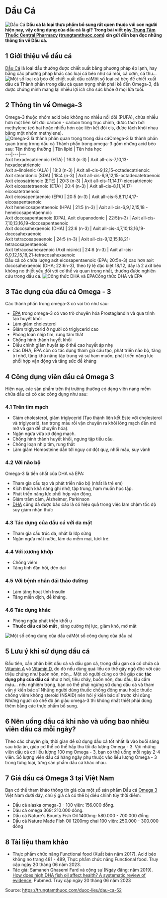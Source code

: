 # Dầu Cá

![Dầu Cá](https://trungtamthuoc.com/images/others/dau-ca-1-7184.jpg)
**Dầu cá là loại thực phẩm bổ sung rất quen thuộc với con người hiện nay, vậy công dụng của dầu cá là gì? Trong bài viết này,[Trung Tâm Thuốc Central Pharmacy](https://trungtamthuoc.com/ "Trung Tâm Thuốc Central Pharmacy") ([trungtamthuoc.com](https://trungtamthuoc.com/ "trungtamthuoc.com")) xin gửi đến bạn đọc những thông tin về Dầu cá.**
##  1 Giới thiệu về dầu cá
[Dầu Cá](https://trungtamthuoc.com/hoat-chat/dau-ca "Dầu Cá") là loại dầu thường được chiết xuất bằng phương pháp ép lạnh, hay bằng các phương pháp khác các loại cá béo như cá mòi, cá cơm, cá thu...
![Một số loại cá béo để chiết xuất dầu cá](https://trungtamthuoc.com/images/item/dau-ca-2.jpg)Một số loại cá béo để chiết xuất dầu cá
Thành phần trong dầu cá quan trọng nhất phải kể đến Omega-3, đã được chứng minh mang lại nhiều lợi ích cho sức khỏe ở mọi lứa tuổi.
##  2 Thông tin về Omega-3
Omega-3 thuộc nhóm acid béo không no nhiều nối đôi (PUFA), chứa nhiều hơn một liên kết đôi carbon - carbon trong trục chính, được tách bởi methylene (có hai hoặc nhiều hơn các liên kết đôi cis, được tách khỏi nhau bằng một nhóm methylene).
![Omega-3 là thành phần quan trọng trong dầu cá](https://trungtamthuoc.com/images/item/dau-ca-3.jpg)Omega-3 là thành phần quan trọng trong dầu cá
Thành phần trong omega-3 gồm những acid béo sau:
Tên thông thường | Tên lipid | Tên hóa học  
---|---|---  
Axit hexadecatrienoic (HTA)  | 16:3 (n-3) | Axit all-cis-7,10,13-hexadecatrienoic   
Axit a–linolenic (ALA) | 18:3 (n-3) | Axit all-cis-9,12,15-octadecatrienoic   
Axit stearidonic (SDA)  | 18:4 (n-3)  | Axit all-cis-6,9,12,15-octadecatetraenoic   
Axit eicosatrienoic (ETE)  | 20:3 (n-3) | Axit all-cis-11,14,17-eicosatrienoic   
Axit eicosatetraenoic (ETA)  | 20:4 (n-3) | Axit all-cis-8,11,14,17-eicosatetraenoic   
Axit eicosapentaenoic (EPA)  | 20:5 (n-3) | Axit all-cis-5,8,11,14,17-eicosapentaenoic   
Axit heneicosapentaenoic (HPA) | 21:5 (n-3) |  Axit all-cis-6,9,12,15,18 -heneicosapentaennoic   
Axit docosapentaenoic (DPA), Axit clupanodonic | 22:5(n-3) | Axit all-cis-7,10,13,16,19-docosapentaenoic  
Axit docosahexaenoic (DHA)  | 22:6 (n-3) | Axit all-cis-4,7,10,13,16,19-docosahexaenoic   
Axit tetracosapeaenoic  | 24:5 (n-3) | Axit all-cis-9,12,15,18,21-tetracosapentaenoic   
Axit tetracosahexaenoic (Axit nisinic)  | 24:6 (n-3) | Axit all-cis-6,9,12,15,18,21-tetracosahexaenoic   
Dầu cá có chứa lượng axit eicosapentaenoic (EPA; 20:5n-3) cao hơn axit docosahexaenoic (DHA; 22:6n-3), theo tỷ lệ đặc biệt 18/12, đây là 2 axit béo không no thiết yếu đối với cơ thể và quan trọng nhất, thường được nghiên cứu trong dầu cá.
![Công thức DHA và EPA](https://trungtamthuoc.com/images/item/dau-ca-4.jpg)Công thức DHA và EPA
##  3 Tác dụng của dầu cá Omega - 3
Các thành phần trong omega-3 có vai trò như sau:
  * [EPA](https://trungtamthuoc.com/hoat-chat/epa "EPA") trong omega-3 có vao trò chuyển hóa Prostaglandin và qua trình tạo huyết khối
  * Làm giảm cholesterol
  * Giảm triglycerid ở người có triglycerid cao
  * Phòng loạn nhịp tim, rung tâm thất
  * Chống hình thành huyết khối
  * Điều chỉnh giảm huyết áp ở thể cao huyết áp nhẹ
  * Các DHA, EPA còn có tác dụng tham gia cấu tạo, phát triển não bộ, tăng trí nhớ, tăng khả năng tập trung và sự ham muốn, phát triển năng lực phối hợp vận động và tăng sức đề kháng


##  4 Công dụng viên dầu cá Omega 3
Hiện nay, các sản phẩm trên thị trường thường có dạng viên nang mềm chứa dầu cá có các công dụng như sau:
### 4.1 Trên tim mạch
  * Giảm cholesterol, giảm triglycerid (Tạo thành liên kết Este với cholesterol và triglycerid, tan trong máu rồi vận chuyển ra khỏi lòng mạch đến mô mỡ và gan để chuyển hóa). 
  * Ngăn ngừa vữa xơ động mạch. 
  * Chống hình thành huyết khối, ngưng tập tiểu cầu. 
  * Chống loạn nhịp tim, rung thất 
  * Làm giảm Homosteine dẫn tới nguy cơ đột quỵ, nhồi máu, suy vành


### 4.2 Với não bộ
Omega-3 là tiền chất của DHA và EPA:
  * Tham gia cấu tạo và phát triển não bộ (nhất là trẻ em) 
  * Kích thích khả năng ghi nhớ, tập trung, ham muốn học tập. 
  * Phát triển năng lực phối hợp vận động. 
  * Giảm trầm cảm, Alzheimer, Parkinson 
  * [DHA](https://trungtamthuoc.com/hoat-chat/dha "DHA") cũng đã được báo cáo là có hiệu quả trong việc làm chậm tốc độ suy giảm nhận thức


### 4.3 Tác dụng của dầu cá với da mặt
  * Tham gia cấu trúc da, nhất là lớp sừng 
  * Ngăn ngừa mất nước, làm da mềm mại, tươi trẻ. 


### 4.4 Với xương khớp
  * Chống viêm 
  * Tăng tính đàn hồi, dẻo dai 


### 4.5 Với bệnh nhân đái tháo đường
  * Làm tăng hoạt tính Insulin 
  * Tăng miễn dịch, đề kháng. 


### 4.6 Tác dụng khác
  * Phòng ngừa phát triển khối u
  * **Thuốc dầu cá bổ mắt** , tăng cường thị lực, giảm khô, mờ mắt


![Một số công dụng của dầu cá](https://trungtamthuoc.com/images/item/dau-ca-5.jpg)Một số công dụng của dầu cá
##  5 Lưu ý khi sử dụng dầu cá
Đầu tiên, cần phân biệt dầu cá và dầu gan cá, trong dầu gan cá có chứa cả [Vitamin A](https://trungtamthuoc.com/hoat-chat/vitamin-a "Vitamin A") và [Vitamin D](https://trungtamthuoc.com/hoat-chat/vitamin-d "Vitamin D"), do đó nếu dùng quá liều có thể gây ngộ độc với các triệu chứng như buồn nôn, nôn,..
Một số người cũng có thể gặp các **tác dụng phụ của dầu cá** như ợ hơi, tiêu chảy, buồn nôn, đau đầu, lâu cầm máu... nếu nghiêm trọng, bạn có thể phải ngừng sử dụng dầu cá và tham vấn ý kiến bác sĩ
Những người dùng thuốc chống đông máu hoặc thuốc chống viêm không steroid (NSAID) nên hỏi ý kiến bác sĩ trước khi dùng
Những người có chế độ ăn giàu omega-3 thì không nhất thiết phải dùng thêm bằng các thực phẩm bổ sung. 
##  6 Nên uống dầu cá khi nào và uống bao nhiêu viên dầu cá mỗi ngày?
Theo các chuyên gia, thời gian để sử dụng dầu cá tốt nhất là vào buổi sáng sau bữa ăn, giúp cơ thể có thể hấp thu tối đa lượng Omega - 3.
Với những viên dầu cá có liều lượng 100 mg Omega - 3, bạn có thể uống mỗi ngày 2-4 viên. Số lượng viên dầu cá hàng ngày phụ thuộc vào liều lượng Omega - 3 trong từng loại, từng sản phẩm dầu cá khác nhau.
##  7 Giá dầu cá Omega 3 tại Việt Nam
Bạn có thể tham khảo thông tin giá của một số sản phẩm Dầu cá [Omega 3](https://trungtamthuoc.com/hoat-chat/omega-3 "Omega 3") Việt Nam dưới đây, chú ý giá cả có thể bị điều chỉnh tùy thời điểm:
  * Dầu cá alaska omega-3 - 100 viên: 156.000 đồng.
  * Dầu cá omega 369: 210.000 đồng.
  * Dầu cá Nature's Bounty Fish Oil 1400mg: 580.000 - 700.000 đồng
  * Dầu cá Nature Made Fish Oil 1200mg chai 100 viên: 250.000 - 300.000 đồng


##  8 Tài liệu tham khảo
  * Thực phẩm chức năng Functional food (Xuất bản năm 2017). Acid béo không no trang 481 - 489, Thực phẩm chức năng Functional food. Truy cập ngày 20 tháng 06 năm 2023.
  * Tác giả: Samaneh Ghasemi Fard và cộng sự (Ngày đăng: năm 2019). [How does high DHA fish oil affect health? A systematic review of evidence](https://pubmed.ncbi.nlm.nih.gov/29494205/), Pubmed. Truy cập ngày 20 tháng 06 năm 2023




Source: https://trungtamthuoc.com/duoc-lieu/dau-ca-52